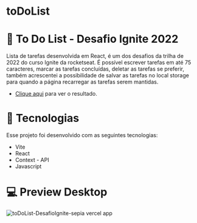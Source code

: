 # toDoList
# 📃 To Do List - Desafio Ignite 2022

Lista de tarefas desenvolvida em React, é um dos desafios da trilha de 2022 do curso Ignite da rocketseat. É possível escrever tarefas em até 75 caracteres, marcar as tarefas concluídas, deletar as tarefas se preferir, também acrescentei a possibilidade de salvar as tarefas no local storage para quando a página recarregar as tarefas serem mantidas.

* <a href="https://to-do-nu-sage.vercel.app/">Clique aqui</a> para ver o resultado.

# 🚀 Tecnologias
Esse projeto foi desenvolvido com as seguintes tecnologias:

* Vite
* React 
* Context - API
* Javascript

# 💻 Preview Desktop
![toDoList-DesafioIgnite-sepia vercel app](https://user-images.githubusercontent.com/80495195/216788369-adca5a26-74ae-4601-97f7-fc2484dc7ac1.gif)
